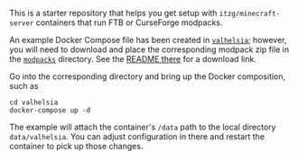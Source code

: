 This is a starter repository that helps you get setup with `itzg/minecraft-server` containers that run FTB or CurseForge modpacks.

An example Docker Compose file has been created in [`valhelsia`](valhelsia); however, you will need to download and place the corresponding modpack zip file in the [`modpacks`](modpacks) directory. See the [README there](modpacks/README.md) for a download link.

Go into the corresponding directory and bring up the Docker composition, such as

```
cd valhelsia
docker-compose up -d
```

The example will attach the container's `/data` path to the local directory `data/valhelsia`. You can adjust configuration in there and restart the container to pick up those changes.